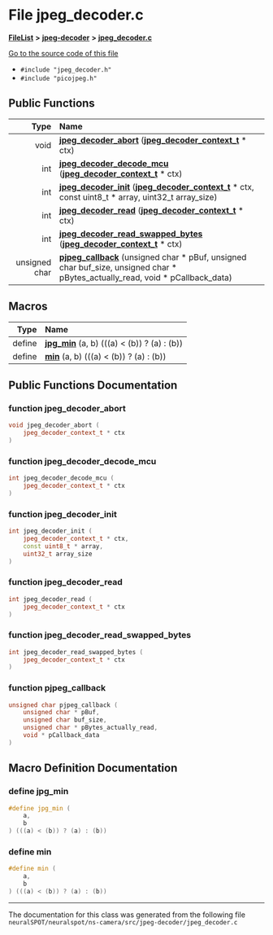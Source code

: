

# File jpeg\_decoder.c



[**FileList**](files.md) **>** [**jpeg-decoder**](dir_09e5e1a913ce3e01b48c441fa9bab0f2.md) **>** [**jpeg\_decoder.c**](jpeg__decoder_8c.md)

[Go to the source code of this file](jpeg__decoder_8c_source.md)



* `#include "jpeg_decoder.h"`
* `#include "picojpeg.h"`





































## Public Functions

| Type | Name |
| ---: | :--- |
|  void | [**jpeg\_decoder\_abort**](#function-jpeg_decoder_abort) ([**jpeg\_decoder\_context\_t**](structjpeg__decoder__context__t.md) \* ctx) <br> |
|  int | [**jpeg\_decoder\_decode\_mcu**](#function-jpeg_decoder_decode_mcu) ([**jpeg\_decoder\_context\_t**](structjpeg__decoder__context__t.md) \* ctx) <br> |
|  int | [**jpeg\_decoder\_init**](#function-jpeg_decoder_init) ([**jpeg\_decoder\_context\_t**](structjpeg__decoder__context__t.md) \* ctx, const uint8\_t \* array, uint32\_t array\_size) <br> |
|  int | [**jpeg\_decoder\_read**](#function-jpeg_decoder_read) ([**jpeg\_decoder\_context\_t**](structjpeg__decoder__context__t.md) \* ctx) <br> |
|  int | [**jpeg\_decoder\_read\_swapped\_bytes**](#function-jpeg_decoder_read_swapped_bytes) ([**jpeg\_decoder\_context\_t**](structjpeg__decoder__context__t.md) \* ctx) <br> |
|  unsigned char | [**pjpeg\_callback**](#function-pjpeg_callback) (unsigned char \* pBuf, unsigned char buf\_size, unsigned char \* pBytes\_actually\_read, void \* pCallback\_data) <br> |



























## Macros

| Type | Name |
| ---: | :--- |
| define  | [**jpg\_min**](jpeg__decoder_8c.md#define-jpg_min) (a, b) (((a) &lt; (b)) ? (a) : (b))<br> |
| define  | [**min**](jpeg__decoder_8c.md#define-min) (a, b) (((a) &lt; (b)) ? (a) : (b))<br> |

## Public Functions Documentation




### function jpeg\_decoder\_abort 

```C++
void jpeg_decoder_abort (
    jpeg_decoder_context_t * ctx
) 
```






### function jpeg\_decoder\_decode\_mcu 

```C++
int jpeg_decoder_decode_mcu (
    jpeg_decoder_context_t * ctx
) 
```






### function jpeg\_decoder\_init 

```C++
int jpeg_decoder_init (
    jpeg_decoder_context_t * ctx,
    const uint8_t * array,
    uint32_t array_size
) 
```






### function jpeg\_decoder\_read 

```C++
int jpeg_decoder_read (
    jpeg_decoder_context_t * ctx
) 
```






### function jpeg\_decoder\_read\_swapped\_bytes 

```C++
int jpeg_decoder_read_swapped_bytes (
    jpeg_decoder_context_t * ctx
) 
```






### function pjpeg\_callback 

```C++
unsigned char pjpeg_callback (
    unsigned char * pBuf,
    unsigned char buf_size,
    unsigned char * pBytes_actually_read,
    void * pCallback_data
) 
```



## Macro Definition Documentation





### define jpg\_min 

```C++
#define jpg_min (
    a,
    b
) (((a) < (b)) ? (a) : (b))
```






### define min 

```C++
#define min (
    a,
    b
) (((a) < (b)) ? (a) : (b))
```




------------------------------
The documentation for this class was generated from the following file `neuralSPOT/neuralspot/ns-camera/src/jpeg-decoder/jpeg_decoder.c`

